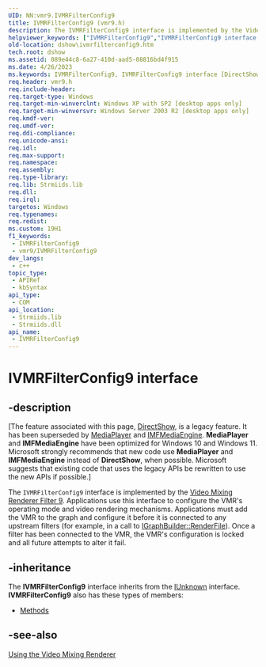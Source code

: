 ```yaml
---
UID: NN:vmr9.IVMRFilterConfig9
title: IVMRFilterConfig9 (vmr9.h)
description: The IVMRFilterConfig9 interface is implemented by the Video Mixing Renderer Filter 9.
helpviewer_keywords: ["IVMRFilterConfig9","IVMRFilterConfig9 interface [DirectShow]","IVMRFilterConfig9 interface [DirectShow]","described","IVMRFilterConfig9Interface","dshow.ivmrfilterconfig9","vmr9/IVMRFilterConfig9"]
old-location: dshow\ivmrfilterconfig9.htm
tech.root: dshow
ms.assetid: 089e44c8-6a27-410d-aad5-08816bd4f915
ms.date: 4/26/2023
ms.keywords: IVMRFilterConfig9, IVMRFilterConfig9 interface [DirectShow], IVMRFilterConfig9 interface [DirectShow],described, IVMRFilterConfig9Interface, dshow.ivmrfilterconfig9, vmr9/IVMRFilterConfig9
req.header: vmr9.h
req.include-header: 
req.target-type: Windows
req.target-min-winverclnt: Windows XP with SP2 [desktop apps only]
req.target-min-winversvr: Windows Server 2003 R2 [desktop apps only]
req.kmdf-ver: 
req.umdf-ver: 
req.ddi-compliance: 
req.unicode-ansi: 
req.idl: 
req.max-support: 
req.namespace: 
req.assembly: 
req.type-library: 
req.lib: Strmiids.lib
req.dll: 
req.irql: 
targetos: Windows
req.typenames: 
req.redist: 
ms.custom: 19H1
f1_keywords:
 - IVMRFilterConfig9
 - vmr9/IVMRFilterConfig9
dev_langs:
 - c++
topic_type:
 - APIRef
 - kbSyntax
api_type:
 - COM
api_location:
 - Strmiids.lib
 - Strmiids.dll
api_name:
 - IVMRFilterConfig9
---
```


# IVMRFilterConfig9 interface


## -description

\[The feature associated with this page, [DirectShow](/windows/win32/directshow/directshow), is a legacy feature. It has been superseded by [MediaPlayer](/uwp/api/Windows.Media.Playback.MediaPlayer) and [IMFMediaEngine](/windows/win32/api/mfmediaengine/nn-mfmediaengine-imfmediaengine). **MediaPlayer** and **IMFMediaEngine** have been optimized for Windows 10 and Windows 11. Microsoft strongly recommends that new code use **MediaPlayer** and **IMFMediaEngine** instead of **DirectShow**, when possible. Microsoft suggests that existing code that uses the legacy APIs be rewritten to use the new APIs if possible.\]

The <code>IVMRFilterConfig9</code> interface is implemented by the <a href="/windows/desktop/DirectShow/video-mixing-renderer-filter-9">Video Mixing Renderer Filter 9</a>. Applications use this interface to configure the VMR's operating mode and video rendering mechanisms. Applications must add the VMR to the graph and configure it before it is connected to any upstream filters (for example, in a call to <a href="/windows/desktop/api/strmif/nf-strmif-igraphbuilder-renderfile">IGraphBuilder::RenderFile</a>). Once a filter has been connected to the VMR, the VMR's configuration is locked and all future attempts to alter it fail.

## -inheritance

The <b>IVMRFilterConfig9</b> interface inherits from the <a href="/windows/desktop/api/unknwn/nn-unknwn-iunknown">IUnknown</a> interface. <b>IVMRFilterConfig9</b> also has these types of members:
<ul>
<li><a href="/">Methods</a></li>
</ul>

## -see-also

<a href="/windows/desktop/DirectShow/using-the-video-mixing-renderer">Using the Video Mixing Renderer</a>

